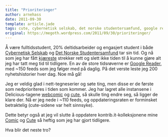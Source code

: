 ```yaml
---
title: "Prioriteringer"
author: arnehass
date: 2011-09-30
template: article.jade
tags: cute, cybernetisk selskab, det norske studentersamfund, google reader, kontrib.it, webcomic
original: https://megoth.wordpress.com/2011/09/30/prioriteringer/
---
```


<p>Å være fulltidsstudent, 20% deltidsarbeider og engasjert student i både <a href="http://cyb.no/">Cybernetisk Selskab</a> og <a href="http://studentersamfundet.no/">Det Norske Studentersamfund</a> tar sin tid. Og nå som jeg har fått <a href="http://veledaonthewing.wordpress.com/2011/09/25/445/">kjæreste</a> strekker rett og slett ikke tiden til å kunne gjøre alt jeg har tatt meg tid til tidligere. En av de store tidsrøverne er <a href="http://reader.google.com/">Google Reader</a>, med ~150 feeds som jeg følger med på daglig. På det verste leste jeg 200 nyhetshistorier hver dag. Noe må gå!</p>
<p>Jeg er veldig glad i nett-tegneserier og søte ting, men disse er de første som nedprioriteres i tiden som kommer. Jeg har lagret alle instansene i Delicious-tagene <a href="http://delicious.com/megoth/webcomic">webcomic</a> og <a href="http://delicious.com/megoth/cute">cute</a>, så skulle ting endre seg, så ligger de klare der. Nå er jeg nede i ~110 feeds, og oppdateringsraten er forminsket betraktelig (cute-sidene var helt sinnsyke).</p>
<p>Dette betyr også at jeg vil slutte å oppdatere kontrib.it-kolleksjonene mine <a href="http://kontrib.it/megoth/comic/">Comic</a> og <a href="http://kontrib.it/megoth/cute/">Cute</a> så heftig som jeg har gjort tidligere.</p>
<p>Hva blir det neste tro?</p>
